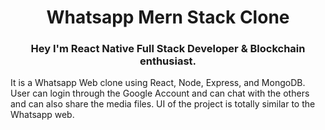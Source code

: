 <h1 align="center">Whatsapp Mern Stack Clone</h1>
<h3 align="center">Hey I'm React Native Full Stack Developer & Blockchain enthusiast.</h3>
<p >It is a Whatsapp Web clone using React, Node, Express, and MongoDB. User can login through the Google Account and can chat with the others and can also share the
media files. UI of the project is totally similar to the Whatsapp web.</p>

